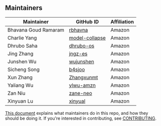 ## Maintainers

| Maintainer           | GitHub ID                                          | Affiliation |
|----------------------|----------------------------------------------------|-------------|
| Bhavana Goud Ramaram | [rbhavna](https://github.com/rbhavna)              | Amazon      |
| Charlie Yang         | [model-collapse](https://github.com/model-collapse) | Amazon      |
| Dhrubo Saha          | [dhrubo-os](https://github.com/dhrubo-os)          | Amazon      |
| Jing Zhang           | [jngz-es](https://github.com/jngz-es)              | Amazon      |
| Junshen Wu           | [wujunshen](https://github.com/wujunshen)          | Amazon      |
| Sicheng Song         | [b4sjoo](https://github.com/b4sjoo)                | Amazon      |
| Xun Zhang            | [Zhangxunmt](https://github.com/Zhangxunmt)        | Amazon      |
| Yaliang Wu           | [ylwu-amzn](https://github.com/ylwu-amzn)          | Amazon      |
| Zan Niu              | [zane-neo](https://github.com/zane-neo)            | Amazon      |
| Xinyuan Lu           | [xinyual](https://github.com/xinyual)              | Amazon      |

[This document](https://github.com/opensearch-project/.github/blob/main/MAINTAINERS.md) explains what maintainers do in this repo, and how they should be doing it. If you're interested in contributing, see [CONTRIBUTING](CONTRIBUTING.md).
